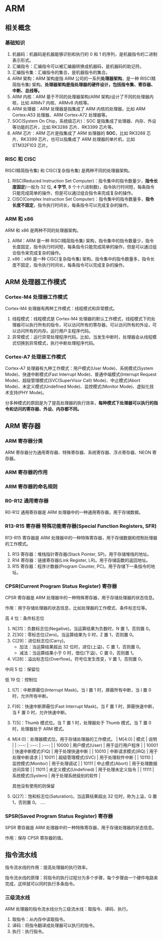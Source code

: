# ARM

## 相关概念

### 基础知识

1. 机器码：机器码是机器能够识别和执行的 0 和 1 的序列，是机器指令的二进制表示形式。
2. 汇编指令：汇编指令可以被汇编器转换成机器码，是机器码的助记符。
3. 汇编指令集：汇编指令的集合，是机器指令的集合。
4. ARM 架构：ARM 架构是指 ARM 公司的一系列**处理器架构**，是一种 RISC(精简指令集) 架构。**处理器架构是指处理器的硬件设计，包括指令集、寄存器、中断、总线等。**
5. ARM 内核：ARM 基于不同的处理器架构(ARM 架构)设计了不同的处理器内核，比如 ARMv7 内核、ARMv8 内核等。
6. ARM 处理器：ARM 处理器是指集成了 ARM 内核的处理器，比如 ARM Cortex-A53 处理器、ARM Cortex-A72 处理器等。
7. SOC(System On Chip，系统级芯片)：SOC 是指集成了处理器、内存、外设等功能的芯片，比如 RK3288 芯片、RK3399 芯片等。
8. ARM 芯片：ARM 芯片是指集成了 ARM 处理器的 **SOC**，比如 RK3288 芯片、RK3399 芯片，也可以指集成了 ARM 处理器的单片机，比如 STM32F103 芯片。

### RISC 和 CISC

RISC(精简指令集) 和 CISC(复杂指令集) 是两种不同的处理器架构。

1. RISC(Reduced Instruction Set Computer)：指令集中的指令数量少，**指令长度固定**(一般为 32 位, **4 字节**, 8 个十六进制数)，指令执行时间短，每条指令只能完成简单的操作，但是可以通过组合指令来完成复杂的操作。
2. CISC(Complex Instruction Set Computer)：指令集中的指令数量多，**指令长度不固定**，指令执行时间长，每条指令可以完成复杂的操作。

### ARM 和 x86

ARM 和 x86 是两种不同的处理器架构。

1. ARM：ARM 是一种 RISC(精简指令集) 架构，指令集中的指令数量少，指令长度固定，指令执行时间短，每条指令只能完成简单的操作，但是可以通过组合指令来完成复杂的操作。
2. x86：x86 是一种 CISC(复杂指令集) 架构，指令集中的指令数量多，指令长度不固定，指令执行时间长，每条指令可以完成复杂的操作。

## ARM 处理器工作模式

### Cortex-M4 处理器工作模式

Cortex-M4 处理器有两种工作模式：线程模式和异常模式。

1. 线程模式：线程模式是 Cortex-M4 处理器的默认工作模式，线程模式下的处理器可以执行所有的指令，可以访问所有的寄存器，可以访问所有的外设，可以访问所有的内存。运行用户主程序代码。
2. 异常模式：运行异常处理程序代码。比如，当发生中断时，处理器会从线程模式切换到异常模式，执行中断处理程序代码。

### Cortex-A7 处理器工作模式

Cortex-A7 处理器有九种工作模式：用户模式(User Mode)、系统模式(System Mode)、快速中断模式(Fast Interrupt Mode)、普通中端模式(Interrupt Request Mode)、超级管理模式(SVC(SuperVisor Call) Mode)、中止模式(Abort Mode)、未定义模式(Undefined Mode)、监控模式(Monitor Mode)、虚拟化技术支持(PHY Mode)。

分多种模式的原因是为了提高处理器的执行效率，**每种模式下处理器可以执行的指令和访问的寄存器、外设、内存都不同。**

## **ARM 寄存器**

### ARM 寄存器分类

ARM 寄存器分为通用寄存器、特殊寄存器、系统寄存器、浮点寄存器、NEON 寄存器。

### ARM 寄存器的作用

### ARM 寄存器的命名规则

### R0-R12 通用寄存器

R0-R12 通用寄存器是 ARM 处理器中的一种通用寄存器，用于存储数据。

### R13-R15 寄存器 特殊功能寄存器(Special Function Registers, SFR)

R13-R15 寄存器是 ARM 处理器中的一种特殊寄存器，用于存储数据和控制处理器的工作模式。

1. R13 寄存器：堆栈指针寄存器(Stack Pointer, SP)。用于存储堆栈的地址。
2. R14 寄存器：链接寄存器(Link Register, LR)。用于存储函数的返回地址。
3. R15 寄存器：程序计数器(Program Counter, PC)。用于存储下一条指令的地址。

### CPSR(Current Program Status Register) 寄存器

CPSR 寄存器是 ARM 处理器中的一种特殊寄存器，用于存储处理器的状态信息。

作用：用于存储处理器的状态信息，比如处理器的工作模式、条件标志位等。

高 4 位：条件标志位

1. N[31]：负数标志位(Negative)。当运算结果为负数时，N 置 1，否则置 0。
2. Z[30]：零标志位(Zero)。当运算结果为 0 时，Z 置 1，否则置 0。
3. C[29]：进位标志位(Carry)。
   - 加法：当运算结果超出 32 位时，进位(上溢)，C 置 1，否则置 0。
   - 减法：当运算结果小于 0 时，借位(下溢)，C 置 0，否则置 1。
4. V[28]：溢出标志位(Overflow)。符号位发生改变，V 置 1，否则置 0。

中间 5 位：保留位

低 19 位：控制位

1. I[7]：中断屏蔽位(Interrupt Mask)。当 I 置 1 时，屏蔽所有中断，当 I 置 0 时，允许所有中断。
2. F[6]：快速中断屏蔽位(Fast Interrupt Mask)。当 F 置 1 时，屏蔽快速中断，当 F 置 0 时，允许快速中断。
3. T[5]：Thumb 模式位。当 T 置 1 时，处理器处于 Thumb 模式，当 T 置 0 时，处理器处于 ARM 模式。
4. M[4:0]：处理器模式位。用于存储处理器的工作模式。
   | M[4:0] | 模式 | 说明 |
   | :---: | :---: | :---: |
   | 10000 | 用户模式(User) | 用于运行用户程序 |
   | 10001 | 快速中断模式(FIQ) | 用于处理快速中断 |
   | 10010 | 中断请求模式(IRQ) | 用于处理中断请求 |
   | 10011 | 超级管理模式(SVC) | 用于处理软件中断 |
   | 10110 | 监控模式(Monitor) | 用于处理调试 |
   | 10111 | 中止模式(Abort) | 用于处理数据访问异常 |
   | 11011 | 未定义模式(Undefined) | 用于处理未定义指令 |
   | 11111 | 系统模式(System) | 用于处理系统级别的软件 |

   其他没有使用的则保留
5. Q[27]：饱和标志位(Saturation)。当运算结果超出 32 位时，称为上溢，Q 置 1，否则置 0。
   ....

### SPSR(Saved Program Status Register) 寄存器

SPSR 寄存器是 ARM 处理器中的一种特殊寄存器，用于存储处理器的状态信息。

作用：保存 CPSR 寄存器的值。

## 指令流水线

指令流水线的作用：提高处理器的执行效率。

指令流水线的原理：将指令的执行过程分为多个步骤，每个步骤由一个硬件电路来完成，这样就可以同时执行多条指令。

### 三级流水线

ARM 处理器的指令流水线分为三级流水线：取指令、译码、执行。

1. 取指令：从内存中读取指令。
2. 译码：将指令翻译成处理器可以执行的指令。
3. 执行：执行指令。
